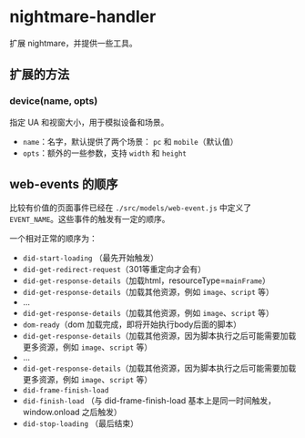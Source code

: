 # nightmare-handler

扩展 nightmare，并提供一些工具。

## 扩展的方法

### device(name, opts)

指定 UA 和视窗大小，用于模拟设备和场景。

- `name`：名字，默认提供了两个场景： `pc` 和 `mobile`（默认值）
- `opts`：额外的一些参数，支持 `width` 和 `height`

## web-events 的顺序

比较有价值的页面事件已经在 `./src/models/web-event.js` 中定义了 `EVENT_NAME`。这些事件的触发有一定的顺序。

一个相对正常的顺序为：

- `did-start-loading` （最先开始触发）
- `did-get-redirect-request`（301等重定向才会有）
- `did-get-response-details`（加载html，resourceType=`mainFrame`）
- `did-get-response-details`（加载其他资源，例如 `image`、`script` 等）
- ...
- `did-get-response-details`（加载其他资源，例如 `image`、`script` 等）
- `dom-ready`（dom 加载完成，即将开始执行body后面的脚本）
- `did-get-response-details`（加载其他资源，因为脚本执行之后可能需要加载更多资源，例如 `image`、`script` 等）
- ...
- `did-get-response-details`（加载其他资源，因为脚本执行之后可能需要加载更多资源，例如 `image`、`script` 等）
- `did-frame-finish-load`
- `did-finish-load` （与 did-frame-finish-load 基本上是同一时间触发，window.onload 之后触发）
- `did-stop-loading` （最后结束）